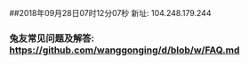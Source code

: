 ##2018年09月28日07时12分07秒 新址: 104.248.179.244
### 兔友常见问题及解答: https://github.com/wanggonging/d/blob/w/FAQ.md
